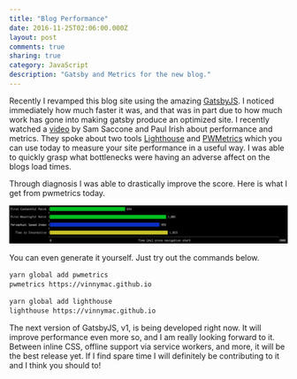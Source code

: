 ```yaml
---
title: "Blog Performance"
date: 2016-11-25T02:06:00.000Z
layout: post
comments: true
sharing: true
category: JavaScript
description: "Gatsby and Metrics for the new blog."
---
```


Recently I revamped this blog site using the amazing [GatsbyJS](https://github.com/gatsbyjs). I noticed immediately how much faster it was, and that was in part due to how much work has gone into making gatsby produce an optimized site. I recently watched a [video](https://www.youtube.com/watch?list=PLNYkxOF6rcICc687SxHQRuo9TVNOJelSZ&v=6m_E-mC0y3Y) by Sam Saccone and Paul Irish about performance and metrics. They spoke about two tools [Lighthouse](https://github.com/GoogleChrome/lighthouse) and [PWMetrics](https://github.com/paulirish/pwmetrics) which you can use today to measure your site performance in a useful way. I was able to quickly grasp what bottlenecks were having an adverse affect on the blogs load times.

Through diagnosis I was able to drastically improve the score. Here is what I get from pwmetrics today.

[![PWMetrics](./pwmetrics.png)](./pwmetrics.png)

You can even generate it yourself. Just try out the commands below.

```bash
yarn global add pwmetrics
pwmetrics https://vinnymac.github.io
```

```bash
yarn global add lighthouse
lighthouse https://vinnymac.github.io
```

The next version of GatsbyJS, v1, is being developed right now. It will improve performance even more so, and I am really looking forward to it. Between inline CSS, offline support via service workers, and more, it will be the best release yet. If I find spare time I will definitely be contributing to it and I think you should to!
